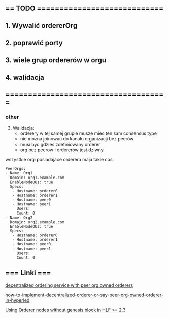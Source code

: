 ## == TODO ============================
## 1. Wywalić ordererOrg
## 2. poprawić porty
## 3. wiele grup ordererów w orgu
## 4. walidacja

## ====================================

### other
3. Walidacja:
   - orderery w tej samej grupie musze miec ten sam consensus type
   - nie mozna joinowac do kanału organizacji bez peerów
   - musi byc gdzies zdefiniowany orderer
   - org bez peerow i ordererów jest dziwny

wszystkie orgi posiadajace orderera maja takie cos:
```
PeerOrgs:
- Name: Org1
  Domain: org1.example.com
  EnableNodeOUs: true
  Specs:
   - Hostname: orderer0
   - Hostname: orderer1
   - Hostname: peer0
   - Hostname: peer1
     Users:
     Count: 0
- Name: Org2
  Domain: org2.example.com
  EnableNodeOUs: true
  Specs:
   - Hostname: orderer0
   - Hostname: orderer1
   - Hostname: peer0
   - Hostname: peer1
     Users:
     Count: 0
```     


## === Linki ===

[decentralized ordering service with peer org owned orderers](https://kctheservant.medium.com/decentralized-ordering-service-with-peer-org-owned-orderers-d0939ea026f6)

[how-to-implement-decentralized-orderer-or-say-peer-org-owned-orderer-in-hyperled](https://stackoverflow.com/questions/66811077/how-to-implement-decentralized-orderer-or-say-peer-org-owned-orderer-in-hyperled)

[Using Orderer nodes without genesis block in HLF >= 2.3](https://hyperledger-fabric.readthedocs.io/en/release-2.3/create_channel/create_channel_participation.html)
